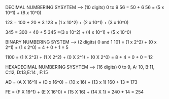 DECIMAL NUMBERING SYSYTEM --> (10 digits) 0 to 9
56 = 50 + 6
56 = (5 x 10^1) + (6 x 10^0)

123 = 100 + 20 + 3
123 = (1 x 10^2) + (2 x 10^1) + (3 x 10^0)

345 = 300 + 40 + 5
345 =(3 x 10^2) +  (4 x 10^1) + (5 x 10^0)

BINARY NUMBERING SYSTEM --> (2 digits) 0 and 1 
101 = (1 x 2^2) + (0 x 2^1) + (1 x 2^0)
    = 4 + 0 + 1
    = 5

1100 = (1 X 2^3) + (1 X 2^2) + (0 X 2^1) + (0 X 2^0)
    = 8 + 4 + 0 + 0
    = 12

HEXADECIMAL NUMBERING SYSYTEM --> (16 digits) 0 to 9, A: 10, B:11, C:12, D:13,E:14 , F:15

AD = (A X 16^1) + (D x 16^0)
    = (10 x 16) + (13 x 1)
    160 + 13
    = 173

FE = (F X 16^1) + (E X 16^0)
    = (15 X 16) + (14 X 1)
    = 240 + 14
    = 254